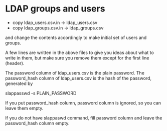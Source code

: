 # LDAP groups and users

- copy ldap_users.csv.in  -> ldap_users.csv
- copy ldap_groups.csv.in -> ldap_groups.csv

and change the contents accordingly to make initial set of users and groups.

A few lines are written in the above files to give you ideas about what to write in them, but make sure you remove them except for the first line (header).

The password column of ldap_users.csv is the plain password.
The password_hash column of ldap_users.csv is the hash of the password, generated by 

slappasswd -s PLAIN_PASSWORD

If you put password_hash column, password column is ignored, so you can leave them empty.

If you do not have slappaswd command, fill password column and leave the password_hash column empty.
